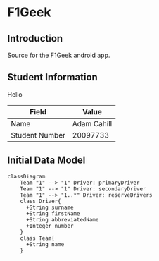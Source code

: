 # F1Geek

## Introduction

Source for the F1Geek android app.

## Student Information

Hello

| Field          | Value       |
|----------------|-------------|
| Name           | Adam Cahill |
| Student Number | 20097733    |

## Initial Data Model

```mermaid
classDiagram
    Team "1" --> "1" Driver: primaryDriver
    Team "1" --> "1" Driver: secondaryDriver
    Team "1" --> "1..*" Driver: reserveDrivers
    class Driver{
      +String surname
      +String firstName
      +String abbreviatedName
      +Integer number
    }
    class Team{
      +String name
    }
```